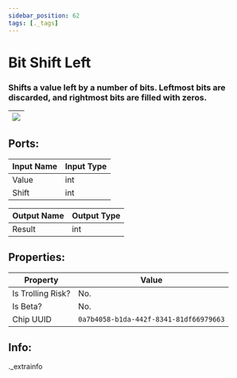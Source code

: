 ```yaml
---
sidebar_position: 62
tags: [._tags]
---
```


# Bit Shift Left


### Shifts a value left by a number of bits. Leftmost bits are discarded, and rightmost bits are filled with zeros.

| ![](https://images-ext-2.discordapp.net/external/MPmIaQzlEPmgGWlgi-WxBBXt0Bjv_zWPkg1y1f_sy3s/https/www.recroomcircuits.com/image/circuit/absolute-value?width=206&height=108) |
|-----|

## Ports:

| Input Name | Input Type |
|-----------|-----------|
| Value | int |
| Shift | int |

| Output Name | Output Type |
|-----------|-----------|
| Result | int |

## Properties:

| Property  | Value |
|-------------------|-----------|
| Is Trolling Risk? | No. |
| Is Beta? | No. |
| Chip UUID | `0a7b4058-b1da-442f-8341-81df66979663` |

## Info:
._extrainfo